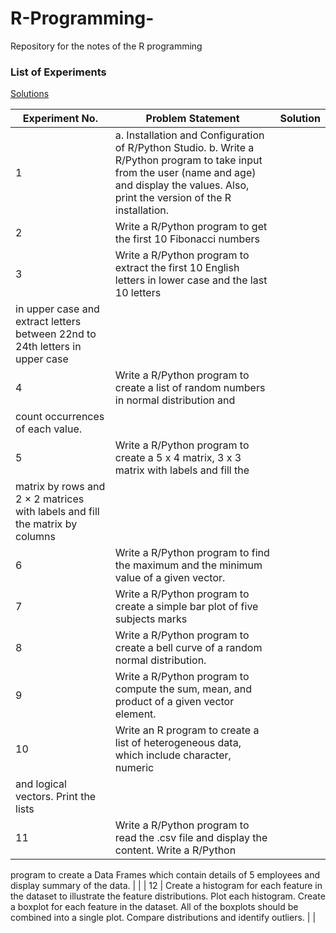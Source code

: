 # R-Programming-
Repository for the notes of the R programming


### List of Experiments

[Solutions](https://www.notion.so/Solutions-3631b3e2c8dc4712bc953a43728f2f2d)

| Experiment No. | Problem Statement | Solution |
| --- | --- | --- |
| 1 | a. Installation and Configuration of R/Python Studio. b. Write a R/Python program to take input from the user (name and age) and display the values. Also, print the version of the R installation. |  |
| 2 | Write a R/Python program to get the first 10 Fibonacci numbers |  |
| 3 | Write a R/Python program to extract the first 10 English letters in lower case and the last 10 letters
in upper case and extract letters between 22nd to 24th letters in upper case |  |
| 4 | Write a R/Python program to create a list of random numbers in normal distribution and
count occurrences of each value. |  |
| 5 | Write a R/Python program to create a 5 x 4 matrix, 3 x 3 matrix with labels and fill the
matrix by rows and 2 × 2 matrices with labels and fill the matrix by columns |  |
| 6 | Write a R/Python program to find the maximum and the minimum value of a given vector. |  |
| 7 | Write a R/Python program to create a simple bar plot of five subjects marks |  |
| 8 | Write a R/Python program to create a bell curve of a random normal distribution. |  |
| 9 | Write a R/Python program to compute the sum, mean, and product of a given vector element. |  |
| 10 | Write an R program to create a list of heterogeneous data, which include character, numeric
and logical vectors. Print the lists |  |
| 11 | Write a R/Python program to read the .csv file and display the content. Write a R/Python
program to create a Data Frames which contain details of 5 employees and display
summary of the data. |  |
| 12 | Create a histogram for each feature in the dataset to illustrate the feature distributions. Plot
each histogram.
Create a boxplot for each feature in the dataset. All of the boxplots should be combined into a
single plot. Compare distributions and identify outliers. |  |